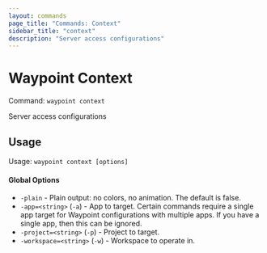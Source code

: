 ```yaml
---
layout: commands
page_title: "Commands: Context"
sidebar_title: "context"
description: "Server access configurations"
---
```


# Waypoint Context

Command: `waypoint context`

Server access configurations


## Usage

Usage: `waypoint context [options]`

#### Global Options

- `-plain` - Plain output: no colors, no animation. The default is false.
- `-app=<string>` (`-a`) - App to target. Certain commands require a single app target for Waypoint configurations with multiple apps. If you have a single app, then this can be ignored.
- `-project=<string>` (`-p`) - Project to target.
- `-workspace=<string>` (`-w`) - Workspace to operate in.

